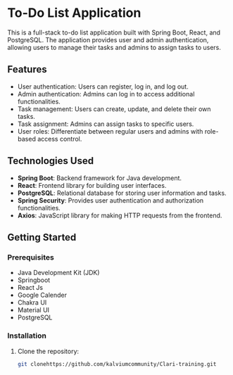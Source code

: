 # To-Do List Application

This is a full-stack to-do list application built with Spring Boot, React, and PostgreSQL. The application provides user and admin authentication, allowing users to manage their tasks and admins to assign tasks to users.

## Features

- User authentication: Users can register, log in, and log out.
- Admin authentication: Admins can log in to access additional functionalities.
- Task management: Users can create, update, and delete their own tasks.
- Task assignment: Admins can assign tasks to specific users.
- User roles: Differentiate between regular users and admins with role-based access control.

## Technologies Used

- **Spring Boot**: Backend framework for Java development.
- **React**: Frontend library for building user interfaces.
- **PostgreSQL**: Relational database for storing user information and tasks.
- **Spring Security**: Provides user authentication and authorization functionalities.
- **Axios**: JavaScript library for making HTTP requests from the frontend.

## Getting Started

### Prerequisites

- Java Development Kit (JDK)
- Springboot
- React Js
- Google Calender
- Chakra UI
- Material UI
- PostgreSQL

### Installation

1. Clone the repository:

   ```bash
   git clonehttps://github.com/kalviumcommunity/Clari-training.git
